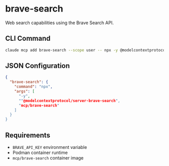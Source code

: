 # brave-search

Web search capabilities using the Brave Search API.

## CLI Command
```bash
claude mcp add brave-search --scope user -- npx -y @modelcontextprotocol/server-brave-search
```

## JSON Configuration
```json
{
  "brave-search": {
    "command": "npx",
    "args": [
      "-y",
      ""@modelcontextprotocol/server-brave-search",
      "mcp/brave-search"
    ]
  }
}
```

## Requirements
- `BRAVE_API_KEY` environment variable
- Podman container runtime
- `mcp/brave-search` container image